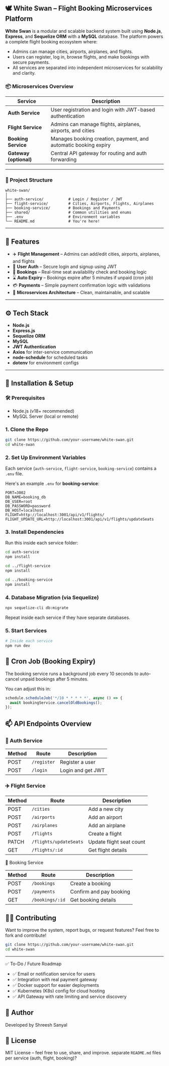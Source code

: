 ## 🕊️ White Swan – Flight Booking Microservices Platform

**White Swan** is a modular and scalable backend system built using **Node.js**, **Express**, and **Sequelize ORM** with a **MySQL** database. The platform powers a complete flight booking ecosystem where:

* Admins can manage cities, airports, airplanes, and flights.
* Users can register, log in, browse flights, and make bookings with secure payments.
* All services are separated into independent microservices for scalability and clarity.


### 📦 Microservices Overview

| Service                | Description                                                     |
| ---------------------- | --------------------------------------------------------------- |
| **Auth Service**       | User registration and login with JWT-based authentication       |
| **Flight Service**     | Admins can manage flights, airplanes, airports, and cities      |
| **Booking Service**    | Manages booking creation, payment, and automatic booking expiry |
| **Gateway (optional)** | Central API gateway for routing and auth forwarding             |

---

### 📁 Project Structure

```plaintext
white-swan/
│
├── auth-service/           # Login / Register / JWT
├── flight-service/         # Cities, Airports, Flights, Airplanes
├── booking-service/        # Bookings and Payments
├── shared/                 # Common utilities and enums
├── .env                    # Environment variables
└── README.md               # You're here!
```

---

## 🚀 Features

* ✈️ **Flight Management** – Admins can add/edit cities, airports, airplanes, and flights
* 👤 **User Auth** – Secure login and signup using JWT
* 🧾 **Bookings** – Real-time seat availability check and booking logic
* ⌛ **Auto Expiry** – Bookings expire after 5 minutes if unpaid (cron job)
* 💳 **Payments** – Simple payment confirmation logic with validations
* 🧩 **Microservices Architecture** – Clean, maintainable, and scalable

---

## ⚙️ Tech Stack

* **Node.js**
* **Express.js**
* **Sequelize ORM**
* **MySQL**
* **JWT Authentication**
* **Axios** for inter-service communication
* **node-schedule** for scheduled tasks
* **dotenv** for environment configs

---

## 🔧 Installation & Setup

### 🛠 Prerequisites

* Node.js (v18+ recommended)
* MySQL Server (local or remote)

### 1. Clone the Repo

```bash
git clone https://github.com/your-username/white-swan.git
cd white-swan
```

### 2. Set Up Environment Variables

Each service (`auth-service`, `flight-service`, `booking-service`) contains a `.env` file.

Here's an example `.env` for **booking-service**:

```env
PORT=3002
DB_NAME=booking_db
DB_USER=root
DB_PASSWORD=password
DB_HOST=localhost
FLIGHT=http://localhost:3001/api/v1/flights/
FLIGHT_UPDATE_URL=http://localhost:3001/api/v1/flights/updateSeats
```

### 3. Install Dependencies

Run this inside each service folder:

```bash
cd auth-service
npm install

cd ../flight-service
npm install

cd ../booking-service
npm install
```

### 4. Database Migration (via Sequelize)

```bash
npx sequelize-cli db:migrate
```

Repeat inside each service if they have separate databases.

### 5. Start Services

```bash
# Inside each service
npm run dev
```

## 📅 Cron Job (Booking Expiry)

The booking service runs a background job every 10 seconds to auto-cancel unpaid bookings after 5 minutes.

You can adjust this in:

```js
schedule.scheduleJob('*/10 * * * * *', async () => {
  await bookingService.cancelOldBookings();
});
```

## 📫 API Endpoints Overview

### 🔐 Auth Service

| Method | Route       | Description       |
| ------ | ----------- | ----------------- |
| POST   | `/register` | Register a user   |
| POST   | `/login`    | Login and get JWT |

### ✈️ Flight Service

| Method | Route                  | Description              |
| ------ | ---------------------- | ------------------------ |
| POST   | `/cities`              | Add a new city           |
| POST   | `/airports`            | Add an airport           |
| POST   | `/airplanes`           | Add an airplane          |
| POST   | `/flights`             | Create a flight          |
| PATCH  | `/flights/updateSeats` | Update flight seat count |
| GET    | `/flights/:id`         | Get flight details       |

🧾 Booking Service

| Method | Route           | Description             |
| ------ | --------------- | ----------------------- |
| POST   | `/bookings`     | Create a booking        |
| POST   | `/payments`     | Confirm and pay booking |
| GET    | `/bookings/:id` | Get booking details     |


## 👨‍💻 Contributing

Want to improve the system, report bugs, or request features? Feel free to fork and contribute!

```bash
git clone https://github.com/your-username/white-swan.git
cd white-swan
```

---

 ✅ To-Do / Future Roadmap

* ✅ Email or notification service for users
* ✅ Integration with real payment gateway
* ✅ Docker support for easier deployments
* ✅ Kubernetes (K8s) config for cloud hosting
* ✅ API Gateway with rate limiting and service discovery

## 👋 Author
Developed by Shreesh Sanyal


## 📜 License

MIT License – feel free to use, share, and improve.
 separate `README.md` files per service (auth, flight, booking)?
